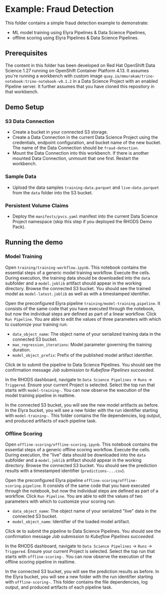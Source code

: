# Example: Fraud Detection

This folder contains a simple fraud detection example to demonstrate:
- ML model training using Elyra Pipelines & Data Science Pipelines,
- offline scoring using Elyra Pipelines & Data Science Pipelines.

## Prerequisites

The content in this folder has been developed on Red Hat OpenShift Data Science 1.27 running on OpenShift Container Platform 4.13. It assumes you're running a workbench with custom image `quay.io/mmurakam/trino-notebook:trino-notebook-v0.1.2` in a Data Science Project with an enabled Pipeline server. It further assumes that you have cloned this repository in that workbench.

## Demo Setup

### S3 Data Connection

- Create a bucket in your connected S3 storage.
- Create a Data Connection in the current Data Science Project using the credentials, endpoint configuration, and bucket name of the new bucket. The name of the Data Connection should be `fraud-detection`.
- Mount the Data Connection into this workbench. If there is another mounted Data Connection, unmount that one first. Restart the workbench.

### Sample Data

- Upload the data samples `training-data.parquet` and `live-data.parquet` from the `data` folder into the S3 bucket.

### Persistent Volume Claims

- Deploy the `manifests/pvcs.yaml` manifest into the current Data Science Project namespace (skip this step if you deployed the RHODS Demo Pack).

## Running the demo

### Model Training

Open `training/training-workflow.ipynb`. This notebook contains the essential steps of a generic model training workflow. Execute the cells. During execution, the training data should be downloaded into the `data` subfolder and a `model.joblib` artifact should appear in the working directory. Browse the connected S3 bucket. You should see the trained model as `model-latest.joblib` as well as with a timestamped identifier.

Open the preconfigured Elyra pipeline `training/model-training.pipeline`. It consists of the same code that you have executed through the notebook, but now the individual steps are defined as part of a linear workflow. Click `Run Pipeline`. You are able to edit the values of three parameters with which to customize your training run:
- `data_object_name`: The object name of your serialized training data in the connected S3 bucket.
- `max_regression_iterations`: Model parameter governing the training duration.
- `model_object_prefix`: Prefix of the published model artifact identifier.

Click `OK` to submit the pipeline to Data Science Pipelines. You should see the confirmation message _Job submission to Kubeflow Pipelines succeeded_.

In the RHODS dashboard, navigate to `Data Science Pipelines` -> `Runs` -> `Triggered`. Ensure your current Project is selected. Select the top run that starts with `model-training-`. You can now observe the execution of the model training pipeline in realtime.

In the connected S3 bucket, you will see the new model artifacts as before. In the Elyra bucket, you will see a new folder with the run identifier starting with `model-training-`. This folder contains the file dependencies, log output, and produced artifacts of each pipeline task.

### Offline Scoring

Open `offline-scoring/offline-scoring.ipynb`. This notebook contains the essential steps of a generic offline scoring workflow. Execute the cells. During execution, the "live" data should be downloaded into the `data` subfolder and a `model.joblib` artifact should appear in the working directory. Browse the connected S3 bucket. You should see the prediction results with a timestamped identifier (`predictions-...csv`).

Open the preconfigured Elyra pipeline `offline-scoring/offline-scoring.pipeline`. It consists of the same code that you have executed through the notebook, but now the individual steps are defined as part of a workflow. Click `Run Pipeline`. You are able to edit the values of two parameters with which to customize your scoring run:
- `data_object_name`: The object name of your serialized "live" data in the connected S3 bucket.
- `model_object_name`: Identifier of the loaded model artifact.

Click `OK` to submit the pipeline to Data Science Pipelines. You should see the confirmation message _Job submission to Kubeflow Pipelines succeeded_.

In the RHODS dashboard, navigate to `Data Science Pipelines` -> `Runs` -> `Triggered`. Ensure your current Project is selected. Select the top run that starts with `offline-scoring-`. You can now observe the execution of the offline scoring pipeline in realtime.

In the connected S3 bucket, you will see the prediction results as before. In the Elyra bucket, you will see a new folder with the run identifier starting with `offline-scoring-`. This folder contains the file dependencies, log output, and produced artifacts of each pipeline task.
